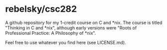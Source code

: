 rebelsky/csc282
===============
A github repository for my 1-credit course on C and *nix.  The course
is titled "Thinking in C and *nix", although early versions were "Roots
of Professional Practice: A Philosophy of *nix".

Feel free to use whatever you find here (see LICENSE.md).
